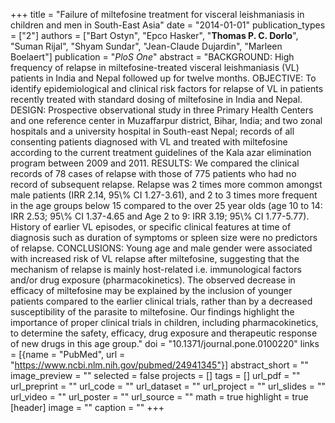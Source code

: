 +++
title = "Failure of miltefosine treatment for visceral leishmaniasis in children and men in South-East Asia"
date = "2014-01-01"
publication_types = ["2"]
authors = ["Bart Ostyn", "Epco Hasker", "**Thomas P. C. Dorlo**", "Suman Rijal", "Shyam Sundar", "Jean-Claude Dujardin", "Marleen Boelaert"]
publication = "_PloS One_"
abstract = "BACKGROUND: High frequency of relapse in miltefosine-treated visceral leishmaniasis (VL) patients in India and Nepal followed up for twelve months. OBJECTIVE: To identify epidemiological and clinical risk factors for relapse of VL in patients recently treated with standard dosing of miltefosine in India and Nepal. DESIGN: Prospective observational study in three Primary Health Centers and one reference center in Muzaffarpur district, Bihar, India; and two zonal hospitals and a university hospital in South-east Nepal; records of all consenting patients diagnosed with VL and treated with miltefosine according to the current treatment guidelines of the Kala azar elimination program between 2009 and 2011. RESULTS: We compared the clinical records of 78 cases of relapse with those of 775 patients who had no record of subsequent relapse. Relapse was 2 times more common amongst male patients (IRR 2.14, 95\\% CI 1.27-3.61), and 2 to 3 times more frequent in the age groups below 15 compared to the over 25 year olds (age 10 to 14: IRR 2.53; 95\\% CI 1.37-4.65 and Age 2 to 9: IRR 3.19; 95\\% CI 1.77-5.77). History of earlier VL episodes, or specific clinical features at time of diagnosis such as duration of symptoms or spleen size were no predictors of relapse. CONCLUSIONS: Young age and male gender were associated with increased risk of VL relapse after miltefosine, suggesting that the mechanism of relapse is mainly host-related i.e. immunological factors and/or drug exposure (pharmacokinetics). The observed decrease in efficacy of miltefosine may be explained by the inclusion of younger patients compared to the earlier clinical trials, rather than by a decreased susceptibility of the parasite to miltefosine. Our findings highlight the importance of proper clinical trials in children, including pharmacokinetics, to determine the safety, efficacy, drug exposure and therapeutic response of new drugs in this age group."
doi = "10.1371/journal.pone.0100220"
links = [{name = "PubMed", url = "https://www.ncbi.nlm.nih.gov/pubmed/24941345"}]
abstract_short = ""
image_preview = ""
selected = false
projects = []
tags = []
url_pdf = ""
url_preprint = ""
url_code = ""
url_dataset = ""
url_project = ""
url_slides = ""
url_video = ""
url_poster = ""
url_source = ""
math = true
highlight = true
[header]
image = ""
caption = ""
+++
